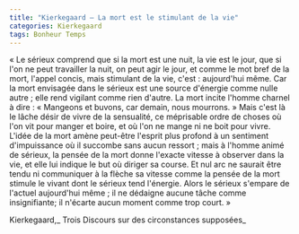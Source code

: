 ```yaml
---
title: "Kierkegaard – La mort est le stimulant de la vie"
categories: Kierkegaard
tags: Bonheur Temps
---
```


« Le sérieux comprend que si la mort est une nuit, la vie est le jour, que si l'on ne peut travailler la nuit, on peut agir le jour, et comme le mot bref de la mort, l'appel concis, mais stimulant de la vie, c'est : aujourd'hui même. Car la mort envisagée dans le sérieux est une source d'énergie comme nulle autre ; elle rend vigilant comme rien d'autre. La mort incite l'homme charnel à dire : « Mangeons et buvons, car demain, nous mourrons. » Mais c'est là le lâche désir de vivre de la sensualité, ce méprisable ordre de choses où l'on vit pour manger et boire, et où l'on ne mange ni ne boit pour vivre. L'idée de la mort amène peut-être l'esprit plus profond à un sentiment d'impuissance où il succombe sans aucun ressort ; mais à l'homme animé de sérieux, la pensée de la mort donne l'exacte vitesse à observer dans la vie, et elle lui indique le but où diriger sa course. Et nul arc ne saurait être tendu ni communiquer à la flèche sa vitesse comme la pensée de la mort stimule le vivant dont le sérieux tend l'énergie. Alors le sérieux s'empare de l'actuel aujourd'hui même ; il ne dédaigne aucune tâche comme insignifiante; il n'écarte aucun moment comme trop court. »

Kierkegaard,_ Trois Discours sur des circonstances supposées_
